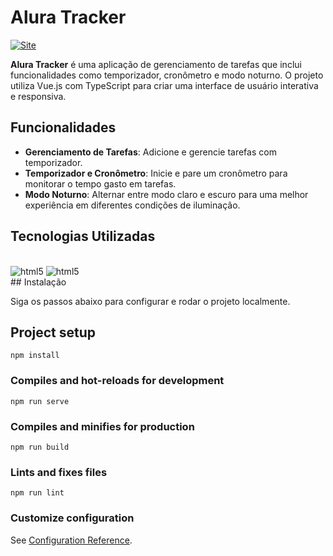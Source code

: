 # Alura Tracker

[![Site](https://img.shields.io/website-up-down-green-red/http/monip.org.svg)](https://alura-tracker-ten-alpha.vercel.app/) 

**Alura Tracker** é uma aplicação de gerenciamento de tarefas que inclui funcionalidades como temporizador, cronômetro e modo noturno. O projeto utiliza Vue.js com TypeScript para criar uma interface de usuário interativa e responsiva.

## Funcionalidades

- **Gerenciamento de Tarefas**: Adicione e gerencie tarefas com temporizador.
- **Temporizador e Cronômetro**: Inicie e pare um cronômetro para monitorar o tempo gasto em tarefas.
- **Modo Noturno**: Alternar entre modo claro e escuro para uma melhor experiência em diferentes condições de iluminação.

## Tecnologias Utilizadas

<div style="display: inline_block"><br />
  <img alt="html5" src="https://img.shields.io/badge/TypeScript-007ACC?style=for-the-badge&logo=typescript&logoColor=white"/>
  <img alt="html5" src="https://img.shields.io/badge/Vue.js-35495E?style=for-the-badge&logo=vue.js&logoColor=4FC08D"/>
</div>
## Instalação

Siga os passos abaixo para configurar e rodar o projeto localmente.


## Project setup
```
npm install
```

### Compiles and hot-reloads for development
```
npm run serve
```

### Compiles and minifies for production
```
npm run build
```

### Lints and fixes files
```
npm run lint
```

### Customize configuration
See [Configuration Reference](https://cli.vuejs.org/config/).
